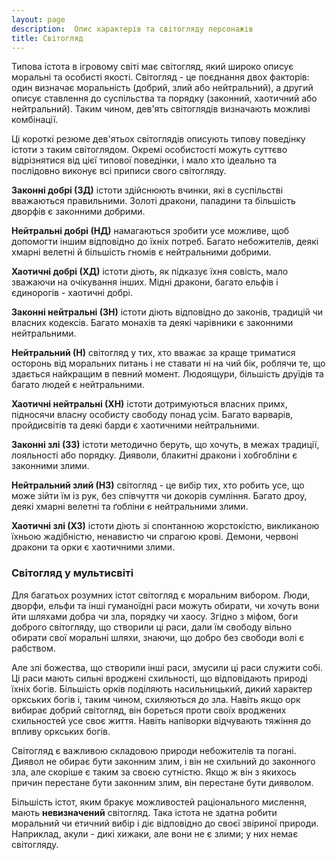 ```yaml
---
layout: page
description:  Опис характерів та світогляду персонажів
title: Світогляд
---
```


Типова істота в ігровому світі має світогляд, який широко описує моральні та особисті якості. Світогляд - це поєднання двох факторів: один визначає моральність (добрий, злий або нейтральний), а другий описує ставлення до суспільства та порядку (законний, хаотичний або нейтральний). Таким чином, дев'ять світоглядів визначають можливі комбінації.

Ці короткі резюме дев'ятьох світоглядів описують типову поведінку істоти з таким світоглядом. Окремі особистості можуть суттєво відрізнятися від цієї типової поведінки, і мало хто ідеально та послідовно виконує всі приписи свого світогляду.

**Законні добрі (ЗД)** істоти здійснюють вчинки, які в суспільстві вважаються правильними. Золоті дракони, паладини та більшість дворфів є законними добрими.

**Нейтральні добрі (НД)** намагаються зробити усе можливе, щоб допомогти іншим відповідно до їхніх потреб. Багато небожителів, деякі хмарні велетні й більшість гномів є нейтральними добрими.

**Хаотичні добрі (ХД)** істоти діють, як підказує їхня совість, мало зважаючи на очікування інших. Мідні дракони, багато ельфів і єдинорогів - хаотичні добрі.

**Законні нейтральні (ЗН)** істоти діють відповідно до законів, традицій чи власних кодексів. Багато монахів та деякі чарівники є законними нейтральними.

**Нейтральний (Н)** світогляд у тих, хто вважає за краще триматися осторонь від моральних питань і не ставати ні на чий бік, роблячи те, що здається найкращим в певний момент. Людоящури, більшість друїдів та багато людей є нейтральними.

**Хаотичні нейтральні (ХН)** істоти дотримуються власних примх, підносячи власну особисту свободу понад усім. Багато варварів, пройдисвітів та деякі барди є хаотичними нейтральними.

**Законні злі (ЗЗ)** істоти методично беруть, що хочуть, в межах традиції, лояльності або порядку. Дияволи, блакитні дракони і хобгобліни є законними злими.

**Нейтральний злий (НЗ)** світогляд - це вибір тих, хто робить усе, що може зійти їм із рук, без співчуття чи докорів сумління. Багато дроу, деякі хмарні велетні та ґобліни є нейтральними злими.

**Хаотичні злі (ХЗ)** істоти діють зі спонтанною жорстокістю, викликаною їхньою жадібністю, ненавистю чи спрагою крові. Демони, червоні дракони та орки є хаотичними злими.

### Світогляд у мультисвіті
Для багатьох розумних істот світогляд є моральним вибором. Люди, дворфи, ельфи та інші гуманоїдні раси можуть обирати, чи хочуть вони йти шляхами добра чи зла, порядку чи хаосу. Згідно з міфом, боги доброго світогляду, що створили ці раси, дали їм свободу вільно обирати свої моральні шляхи, знаючи, що добро без свободи волі є рабством.

Але злі божества, що створили інші раси, змусили ці раси служити собі. Ці раси мають сильні вроджені схильності, що відповідають природі їхніх богів. Більшість орків поділяють насильницький, дикий характер оркських богів і, таким чином, схиляються до зла. Навіть якщо орк вибирає добрий світогляд, він бореться проти своїх вроджених схильностей усе своє життя. Навіть напіворки відчувають тяжіння до впливу оркських богів.

Світогляд є важливою складовою природи небожителів та погані. Диявол не обирає бути законним злим, і він не схильний до законного зла, але скоріше є таким за своєю сутністю. Якщо ж він з якихось причин перестане бути законним злим, він перестане бути дияволом.

Більшість істот, яким бракує можливостей раціонального мислення, мають **невизначений** світогляд. Така істота не здатна робити моральний чи етичний вибір і діє відповідно до своєї звіриної природи. Наприклад, акули - дикі хижаки, але вони не є злими; у них немає світогляду.
